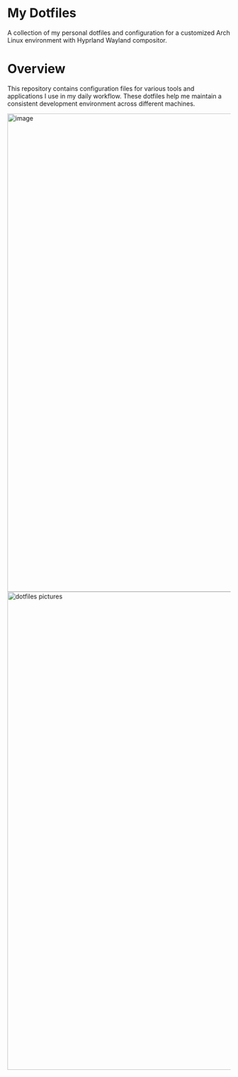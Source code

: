 # My Dotfiles

A collection of my personal dotfiles and configuration for a customized Arch Linux environment with Hyprland Wayland compositor.
# Overview

This repository contains configuration files for various tools and applications I use in my daily workflow. These dotfiles help me maintain a consistent development environment across different machines.


<img width="1919" height="1079" alt="image" src="https://github.com/user-attachments/assets/ce3410c8-6685-404b-8eeb-05f3687142ed" />
<img width="1919" height="1079" alt="dotfiles pictures" src="https://github.com/user-attachments/assets/5b489f12-3d66-4794-b48d-5e90dc8ac83b" />
